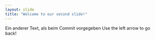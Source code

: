 ```yaml
---
layout: slide
title: "Welcome to our second slide!"
---
```

Ein anderer Text, als beim Commit vorgegeben
Use the left arrow to go back!
